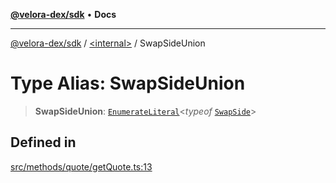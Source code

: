 [**@velora-dex/sdk**](../../README.md) • **Docs**

***

[@velora-dex/sdk](../../globals.md) / [\<internal\>](../README.md) / SwapSideUnion

# Type Alias: SwapSideUnion

> **SwapSideUnion**: [`EnumerateLiteral`](EnumerateLiteral.md)\<*typeof* [`SwapSide`](../../enumerations/SwapSide.md)\>

## Defined in

[src/methods/quote/getQuote.ts:13](https://github.com/VeloraDEX/sdk/blob/feat/extend_delta_orders_filtering/src/methods/quote/getQuote.ts#L13)
